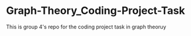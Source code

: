 # Graph-Theory_Coding-Project-Task
This is group 4's repo for the coding project task in graph theoruy

